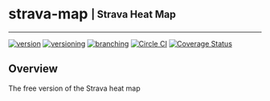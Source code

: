 # strava-map <sub><sup>| Strava Heat Map</sup></sub>

--------------------------------------------------------------------------------

[![version](http://img.shields.io/badge/version-v0.1.0-blue.svg)](#) [![versioning](http://img.shields.io/badge/versioning-semver-blue.svg)](http://semver.org/) [![branching](http://img.shields.io/badge/branching-github%20flow-blue.svg)](https://guides.github.com/introduction/flow/)
[![Circle CI](https://circleci.com/gh/jjwyse/strava-map.svg?style=shield)](https://circleci.com/gh/jjwyse/strava-map)
[![Coverage Status](https://coveralls.io/repos/github/jjwyse/strava-map/badge.svg?branch=master)](https://coveralls.io/github/jjwyse/strava-map?branch=master)

## Overview
The free version of the Strava heat map
